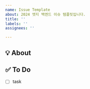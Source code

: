 ```yaml
---
name: Issue Template
about: 2024 엣지 백엔드 이슈 템플릿입니다.
title: ''
labels: ''
assignees: ''

---
```


## 💡 About
<!--무엇에 관한 이슈인지 소개해주세요.-->

## ✅ To Do
<!--할 일에 대한 투두 리스트를 작성해주세요.-->
- [ ] task